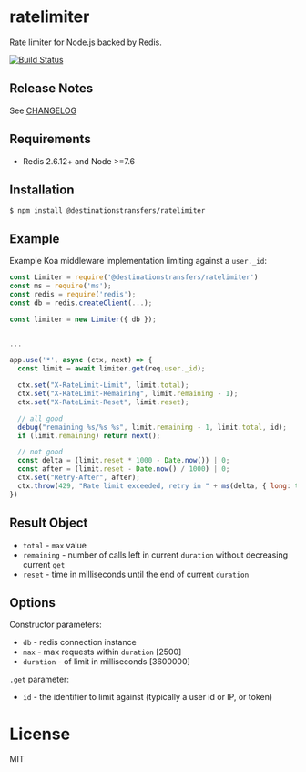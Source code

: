 # ratelimiter

Rate limiter for Node.js backed by Redis.

[![Build Status](https://travis-ci.org/destinationstransfers/ratelimiter.svg)](https://travis-ci.org/destinationstransfers/ratelimiter)

## Release Notes

See [CHANGELOG](CHANGELOG.md)

## Requirements

* Redis 2.6.12+ and Node >=7.6

## Installation

```
$ npm install @destinationstransfers/ratelimiter
```

## Example

Example Koa middleware implementation limiting against a `user._id`:

```js
const Limiter = require('@destinationstransfers/ratelimiter')
const ms = require('ms');
const redis = require('redis');
const db = redis.createClient(...);

const limiter = new Limiter({ db });


...

app.use('*', async (ctx, next) => {
  const limit = await limiter.get(req.user._id);

  ctx.set("X-RateLimit-Limit", limit.total);
  ctx.set("X-RateLimit-Remaining", limit.remaining - 1);
  ctx.set("X-RateLimit-Reset", limit.reset);

  // all good
  debug("remaining %s/%s %s", limit.remaining - 1, limit.total, id);
  if (limit.remaining) return next();

  // not good
  const delta = (limit.reset * 1000 - Date.now()) | 0;
  const after = (limit.reset - Date.now() / 1000) | 0;
  ctx.set("Retry-After", after);
  ctx.throw(429, "Rate limit exceeded, retry in " + ms(delta, { long: true }));
})
```

## Result Object

* `total` - `max` value
* `remaining` - number of calls left in current `duration` without decreasing
  current `get`
* `reset` - time in milliseconds until the end of current `duration`

## Options

Constructor parameters:

* `db` - redis connection instance
* `max` - max requests within `duration` [2500]
* `duration` - of limit in milliseconds [3600000]

`.get` parameter:

* `id` - the identifier to limit against (typically a user id or IP, or token)

# License

MIT
